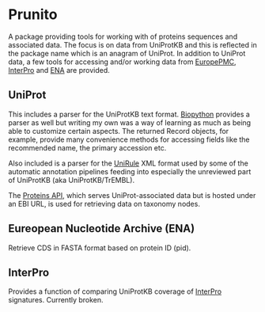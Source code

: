 # Prunito

A package providing tools for working with of proteins sequences and associated data.
The focus is on data from UniProtKB and this is reflected in the package name which is an anagram of UniProt.
In addition to UniProt data, a few tools for accessing and/or working data from [EuropePMC](https://europepmc.org/),
[InterPro](https://www.ebi.ac.uk/interpro/) and [ENA](https://www.ebi.ac.uk/ena) are provided.

## UniProt

This includes a parser for the UniProtKB text format. [Biopython](http://biopython.org/) provides a parser as well but writing my own was a way
of learning as much as being able to customize certain aspects. The returned Record objects, for example, provide many
convenience methods for accessing fields like the recommended name, the primary accession etc. 

Also included is a parser for the [UniRule](http://www.uniprot.org/help/unirule) XML format used by some of the automatic annotation pipelines feeding into especially the unreviewed
part of UniProtKB (aka UniProtKB/TrEMBL).

The [Proteins API](https://www.ebi.ac.uk/proteins/api/doc/), which serves UniProt-associated data but is hosted under an EBI URL, is used for retrieving data
on taxonomy nodes.

## Eureopean Nucleotide Archive (ENA)

Retrieve CDS in FASTA format based on protein ID (pid).

## InterPro

Provides a function of comparing UniProtKB coverage of [InterPro](https://www.ebi.ac.uk/interpro/) signatures. Currently broken.